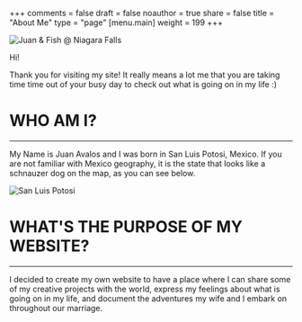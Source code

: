 +++
comments = false
draft = false
noauthor = true
share = false
title = "About Me"
type = "page"
[menu.main]
weight = 199
+++

![Juan & Fish @ Niagara Falls](/uploads/juan_fish_niagara.png "Juan & Fish @ Niagara Falls")

Hi!

Thank you for visiting my site! It really means a lot me that you are taking time time out of your busy day to check out what is going on in my life :)

# WHO AM I?
---
My Name is Juan Avalos and I was born in San Luis Potosi, Mexico. If you are not familiar with Mexico geography, it is the state that looks like a schnauzer dog on the map, as you can see below.

![San Luis Potosi](/uploads/san_luis_potosi.png "San Luis")

# WHAT'S THE PURPOSE OF MY WEBSITE?
---
I decided to create my own website to have a place where I can share some of my creative projects with the world, express my feelings about what is going on in my life, and document the adventures my wife and I embark on throughout our marriage.


